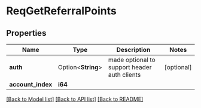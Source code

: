 # ReqGetReferralPoints

## Properties

Name | Type | Description | Notes
------------ | ------------- | ------------- | -------------
**auth** | Option<**String**> |  made optional to support header auth clients | [optional]
**account_index** | **i64** |  | 

[[Back to Model list]](../README.md#documentation-for-models) [[Back to API list]](../README.md#documentation-for-api-endpoints) [[Back to README]](../README.md)


